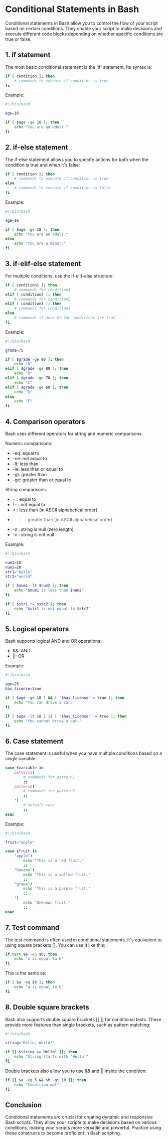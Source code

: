 # Conditional Statements in Bash

Conditional statements in Bash allow you to control the flow of your script based on certain conditions. They enable your script to make decisions and execute different code blocks depending on whether specific conditions are true or false.

## 1. if statement

The most basic conditional statement is the 'if' statement. Its syntax is:

```bash
if [ condition ]; then
    # commands to execute if condition is true
fi
```

Example:

```bash
#!/bin/bash

age=18

if [ $age -ge 18 ]; then
    echo "You are an adult."
fi
```

## 2. if-else statement

The if-else statement allows you to specify actions for both when the condition is true and when it's false:

```bash
if [ condition ]; then
    # commands to execute if condition is true
else
    # commands to execute if condition is false
fi
```

Example:

```bash
#!/bin/bash

age=16

if [ $age -ge 18 ]; then
    echo "You are an adult."
else
    echo "You are a minor."
fi
```

## 3. if-elif-else statement

For multiple conditions, use the if-elif-else structure:

```bash
if [ condition1 ]; then
    # commands for condition1
elif [ condition2 ]; then
    # commands for condition2
elif [ condition3 ]; then
    # commands for condition3
else
    # commands if none of the conditions are true
fi
```

Example:

```bash
#!/bin/bash

grade=75

if [ $grade -ge 90 ]; then
    echo "A"
elif [ $grade -ge 80 ]; then
    echo "B"
elif [ $grade -ge 70 ]; then
    echo "C"
elif [ $grade -ge 60 ]; then
    echo "D"
else
    echo "F"
fi
```

## 4. Comparison operators

Bash uses different operators for string and numeric comparisons:

Numeric comparisons:
- -eq: equal to
- -ne: not equal to
- -lt: less than
- -le: less than or equal to
- -gt: greater than
- -ge: greater than or equal to

String comparisons:
- = : equal to
- != : not equal to
- < : less than (in ASCII alphabetical order)
- > : greater than (in ASCII alphabetical order)
- -z : string is null (zero length)
- -n : string is not null

Example:

```bash
#!/bin/bash

num1=10
num2=20
str1="hello"
str2="world"

if [ $num1 -lt $num2 ]; then
    echo "$num1 is less than $num2"
fi

if [ $str1 != $str2 ]; then
    echo "$str1 is not equal to $str2"
fi
```

## 5. Logical operators

Bash supports logical AND and OR operations:

- &&: AND
- ||: OR

Example:

```bash
#!/bin/bash

age=25
has_license=true

if [ $age -ge 18 ] && [ "$has_license" = true ]; then
    echo "You can drive a car."
fi

if [ $age -lt 18 ] || [ "$has_license" != true ]; then
    echo "You cannot drive a car."
fi
```

## 6. Case statement

The case statement is useful when you have multiple conditions based on a single variable:

```bash
case $variable in
    pattern1)
        # commands for pattern1
        ;;
    pattern2)
        # commands for pattern2
        ;;
    *)
        # default case
        ;;
esac
```

Example:

```bash
#!/bin/bash

fruit="apple"

case $fruit in
    "apple")
        echo "This is a red fruit."
        ;;
    "banana")
        echo "This is a yellow fruit."
        ;;
    "grape")
        echo "This is a purple fruit."
        ;;
    *)
        echo "Unknown fruit."
        ;;
esac
```

## 7. Test command

The test command is often used in conditional statements. It's equivalent to using square brackets []. You can use it like this:

```bash
if test $a -eq $b; then
    echo "a is equal to b"
fi
```

This is the same as:

```bash
if [ $a -eq $b ]; then
    echo "a is equal to b"
fi
```

## 8. Double square brackets

Bash also supports double square brackets [[ ]] for conditional tests. These provide more features than single brackets, such as pattern matching:

```bash
#!/bin/bash

string="Hello, World!"

if [[ $string == Hello* ]]; then
    echo "String starts with 'Hello'"
fi
```

Double brackets also allow you to use && and || inside the condition:

```bash
if [[ $a -eq 5 && $b -gt 10 ]]; then
    echo "Condition met"
fi
```

## Conclusion

Conditional statements are crucial for creating dynamic and responsive Bash scripts. They allow your scripts to make decisions based on various conditions, making your scripts more versatile and powerful. Practice using these constructs to become proficient in Bash scripting.

